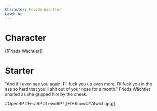```yaml
---
Character: Frieda Wächtler
Lewd: No
---
```

# Character
[[Frieda Wächtler]]

# Starter
"And if I even see you again, I'll fuck you up even more, I'll fuck you in the ass so hard that you'll shit out of your nose for a month." Frieda Wächtler snarled as she gripped him by the cheek.

#OpenRP #FeraRP #LewdRP 
![[FfHRcxwUYAIwlch.jpg]]